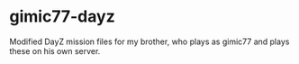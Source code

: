 # gimic77-dayz
Modified DayZ mission files for my brother, who plays as gimic77 and plays these on his own server.
